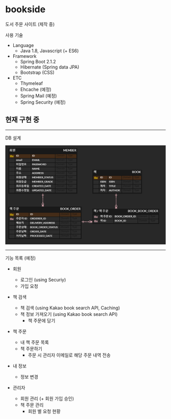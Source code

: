 # bookside
도서 주문 사이트 (제작 중)

사용 기술
- Language
    - Java 1.8, Javascript (+ ES6)
- Framework
    - Spring Boot 2.1.2
    - Hibernate (Spring data JPA)
    - Bootstrap (CSS)
- ETC
    - Thymeleaf
    - Ehcache (예정)
    - Spring Mail (예정)
    - Spring Security (예정)

## 현재 구현 중

---

DB 설계

![](images/bookside_erd.PNG)

---

기능 목록 (예정)
- 회원
    - 로그인 (using Securiy)
    - 가입 요청
   
- 책 검색
    - 책 검색 (using Kakao book search API, Caching)
    - 책 정보 가져오기 (using Kakao book search API)
        - 책 주문에 담기
 
- 책 주문
    - 내 책 주문 목록
    - 책 주문하기
        - 주문 시 관리자 이메일로 해당 주문 내역 전송
 
- 내 정보
    - 정보 변경
 
- 관리자
    - 회원 관리 (+ 회원 가입 승인)
    - 책 주문 관리
        - 회원 별 요청 현황